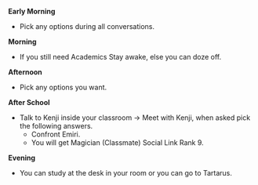 **Early Morning**

- Pick any options during all conversations.

**Morning**

- If you still need Academics Stay awake, else you can doze off.

**Afternoon**

- Pick any options you want.

**After School**

- Talk to Kenji inside your classroom -> Meet with Kenji, when asked pick the following answers.
  - Confront Emiri.
  - You will get Magician (Classmate) Social Link Rank 9.

**Evening**

- You can study at the desk in your room or you can go to Tartarus.
